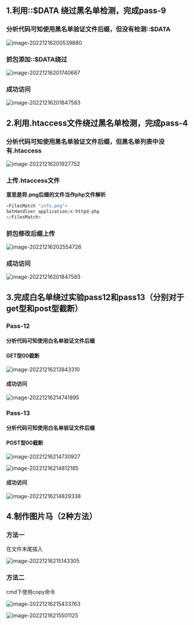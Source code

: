 ## 1.利用::$DATA 绕过黑名单检测，完成pass-9

### 分析代码可知使用黑名单验证文件后缀，但没有检测::$DATA

![image-20221216200539880](http://bex-image.oss-cn-hangzhou.aliyuncs.com/img/image-20221216200539880.png)

### 抓包添加::$DATA绕过

![image-20221216201740687](http://bex-image.oss-cn-hangzhou.aliyuncs.com/img/image-20221216201740687.png)

### 成功访问

![image-20221216201847583](http://bex-image.oss-cn-hangzhou.aliyuncs.com/img/image-20221216201847583.png)

## 2.利用.htaccess文件绕过黑名单检测，完成pass-4

### 分析代码可知使用黑名单验证文件后缀，但黑名单列表中没有.htaccess

![image-20221216201927752](http://bex-image.oss-cn-hangzhou.aliyuncs.com/img/image-20221216201927752.png)

### 上传.htaccess文件

**意思是将.png后缀的文件当作php文件解析**

```php
<FilesMatch "info.png">
SetHandlser application/x-httpd-php 
</FilesMatch>
```

### 抓包修改后缀上传

![image-20221216202554726](http://bex-image.oss-cn-hangzhou.aliyuncs.com/img/image-20221216202554726.png)

### 成功访问

![image-20221216201847583](http://bex-image.oss-cn-hangzhou.aliyuncs.com/img/image-20221216201847583.png)

## 3.完成白名单绕过实验pass12和pass13（分别对于get型和post型截断）

### Pass-12

#### 分析代码可知使用白名单验证文件后缀

#### GET型00截断

![image-20221216213843310](http://bex-image.oss-cn-hangzhou.aliyuncs.com/img/image-20221216213843310.png)

#### 成功访问

![image-20221216214741895](http://bex-image.oss-cn-hangzhou.aliyuncs.com/img/image-20221216214741895.png)

### Pass-13

#### 分析代码可知使用白名单验证文件后缀

#### POST型00截断

![image-20221216214730927](http://bex-image.oss-cn-hangzhou.aliyuncs.com/img/image-20221216214730927.png)

![image-20221216214812185](http://bex-image.oss-cn-hangzhou.aliyuncs.com/img/image-20221216214812185.png)

#### 成功访问

![image-20221216214829338](http://bex-image.oss-cn-hangzhou.aliyuncs.com/img/image-20221216214829338.png)

## 4.制作图片马（2种方法）

### 方法一

在文件末尾插入

![image-20221216215143305](http://bex-image.oss-cn-hangzhou.aliyuncs.com/img/image-20221216215143305.png)

### 方法二

cmd下使用copy命令

![image-20221216215433763](http://bex-image.oss-cn-hangzhou.aliyuncs.com/img/image-20221216215433763.png)

![image-20221216215501125](http://bex-image.oss-cn-hangzhou.aliyuncs.com/img/image-20221216215501125.png)